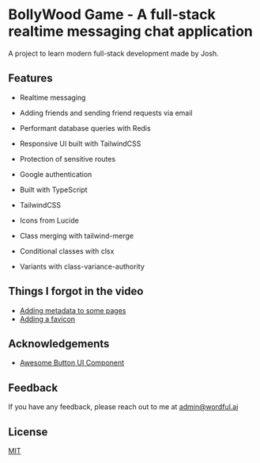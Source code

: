 # BollyWood Game - A full-stack realtime messaging chat application

A project to learn modern full-stack development made by Josh.

## Features

- Realtime messaging
- Adding friends and sending friend requests via email
- Performant database queries with Redis
- Responsive UI built with TailwindCSS
- Protection of sensitive routes
- Google authentication

- Built with TypeScript
- TailwindCSS
- Icons from Lucide

- Class merging with tailwind-merge
- Conditional classes with clsx
- Variants with class-variance-authority

## Things I forgot in the video

- [Adding metadata to some pages](<https://github.com/joschan21/nextjs-realtime-chat/blob/master/src/app/(dashboard)/dashboard/chat/%5BchatId%5D/page.tsx>)
- [Adding a favicon](https://github.com/joschan21/nextjs-realtime-chat/blob/master/public/favicon.ico)

## Acknowledgements

- [Awesome Button UI Component](https://ui.shadcn.com/)

## Feedback

If you have any feedback, please reach out to me at admin@wordful.ai

## License

[MIT](https://choosealicense.com/licenses/mit/)
